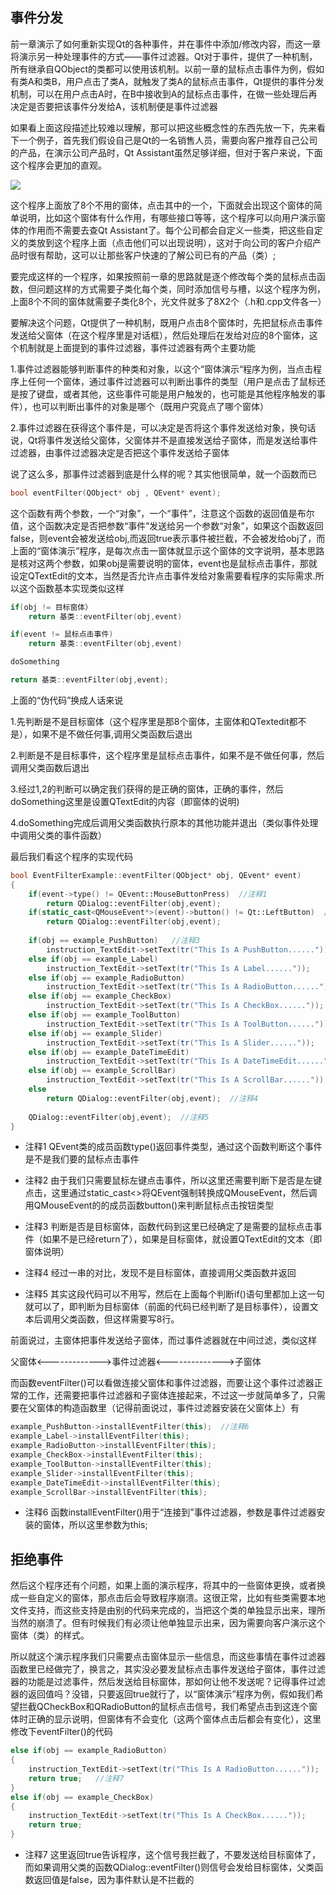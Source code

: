 ## 事件分发

前一章演示了如何重新实现Qt的各种事件，并在事件中添加/修改内容，而这一章将演示另一种处理事件的方式——事件过滤器。Qt对于事件，提供了一种机制，所有继承自QObject的类都可以使用该机制。以前一章的鼠标点击事件为例，假如有类A和类B，用户点击了类A，就触发了类A的鼠标点击事件，Qt提供的事件分发机制，可以在用户点击A时，在B中接收到A的鼠标点击事件，在做一些处理后再决定是否要把该事件分发给A，该机制便是事件过滤器

如果看上面这段描述比较难以理解，那可以把这些概念性的东西先放一下，先来看下一个例子，首先我们假设自己是Qt的一名销售人员，需要向客户推荐自己公司的产品，在演示公司产品时，Qt Assistant虽然足够详细，但对于客户来说，下面这个程序会更加的直观。

![](http://q2ed5th2b.bkt.clouddn.com/15-1.png)

这个程序上面放了8个不用的窗体，点击其中的一个，下面就会出现这个窗体的简单说明，比如这个窗体有什么作用，有哪些接口等等，这个程序可以向用户演示窗体的作用而不需要去查Qt Assistant了。每个公司都会自定义一些类，把这些自定义的类放到这个程序上面（点击他们可以出现说明），这对于向公司的客户介绍产品时很有帮助，这可以让那些客户快速的了解公司已有的产品（类）;

要完成这样的一个程序，如果按照前一章的思路就是逐个修改每个类的鼠标点击函数，但问题这样的方式需要子类化每个类，同时添加信号与槽，以这个程序为例，上面8个不同的窗体就需要子类化8个，光文件就多了8X2个（.h和.cpp文件各一）

要解决这个问题，Qt提供了一种机制，既用户点击8个窗体时，先把鼠标点击事件发送给父窗体（在这个程序里是对话框），然后处理后在发给对应的8个窗体，这个机制就是上面提到的事件过滤器，事件过滤器有两个主要功能

1.事件过滤器能够判断事件的种类和对象，以这个“窗体演示“程序为例，当点击程序上任何一个窗体，通过事件过滤器可以判断出事件的类型（用户是点击了鼠标还是按了键盘，或者其他，这些事件可能是用户触发的，也可能是其他程序触发的事件），也可以判断出事件的对象是哪个（既用户究竟点了哪个窗体）

2.事件过滤器在获得这个事件是，可以决定是否将这个事件发送给对象，换句话说，Qt将事件发送给父窗体，父窗体并不是直接发送给子窗体，而是发送给事件过滤器，由事件过滤器决定是否把这个事件发送给子窗体

说了这么多，那事件过滤器到底是什么样的呢？其实他很简单，就一个函数而已
```c++
bool eventFilter(QObject* obj , QEvent* event);
```
这个函数有两个参数，一个“对象”，一个“事件”，注意这个函数的返回值是布尔值，这个函数决定是否把参数“事件”发送给另一个参数“对象”，如果这个函数返回false，则event会被发送给obj,而返回true表示事件被拦截，不会被发给obj了，而上面的“窗体演示”程序，是每次点击一窗体就显示这个窗体的文字说明，基本思路是核对这两个参数，如果obj是需要说明的窗体，event也是鼠标点击事件，那就设定QTextEdit的文本，当然是否允许点击事件发给对象需要看程序的实际需求.所以这个函数基本实现类似这样

```c++
if(obj != 目标窗体）
    return 基类::eventFilter(obj,event)

if(event != 鼠标点击事件)
    return 基类::eventFilter(obj,event)

doSomething

return 基类::eventFilter(obj,event);
```
上面的“伪代码”换成人话来说

1.先判断是不是目标窗体（这个程序里是那8个窗体，主窗体和QTextedit都不是），如果不是不做任何事,调用父类函数后退出

2.判断是不是目标事件，这个程序里是鼠标点击事件，如果不是不做任何事，然后调用父类函数后退出

3.经过1,2的判断可以确定我们获得的是正确的窗体，正确的事件，然后doSomething这里是设置QTextEdit的内容（即窗体的说明)

4.doSomething完成后调用父类函数执行原本的其他功能并退出（类似事件处理中调用父类的事件函数）

最后我们看这个程序的实现代码
```c++
bool EventFilterExample::eventFilter(QObject* obj, QEvent* event)
{
    if(event->type() != QEvent::MouseButtonPress)  //注释1
        return QDialog::eventFilter(obj,event);
    if(static_cast<QMouseEvent*>(event)->button() != Qt::LeftButton)  //注释2
        return QDialog::eventFilter(obj,event);
 
    if(obj == example_PushButton)   //注释3
        instruction_TextEdit->setText(tr("This Is A PushButton......"));
    else if(obj == example_Label)
        instruction_TextEdit->setText(tr("This Is A Label......"));
    else if(obj == example_RadioButton)
        instruction_TextEdit->setText(tr("This Is A RadioButton......"));
    else if(obj == example_CheckBox)
        instruction_TextEdit->setText(tr("This Is A CheckBox......"));
    else if(obj == example_ToolButton)
        instruction_TextEdit->setText(tr("This Is A ToolButton......"));
    else if(obj == example_Slider)
        instruction_TextEdit->setText(tr("This Is A Slider......"));
    else if(obj == example_DateTimeEdit)
        instruction_TextEdit->setText(tr("This Is A DateTimeEdit......"));
    else if(obj == example_ScrollBar)
        instruction_TextEdit->setText(tr("This Is A ScrollBar......"));
    else
        return QDialog::eventFilter(obj,event);  //注释4
 
    QDialog::eventFilter(obj,event);  //注释5
}
```
+ 注释1 QEvent类的成员函数type()返回事件类型，通过这个函数判断这个事件是不是我们要的鼠标点击事件

+ 注释2 由于我们只需要鼠标左键点击事件，所以这里还需要判断下是否是左键点击，这里通过static_cast<>将QEvent强制转换成QMouseEvent，然后调用QMouseEvent的的成员函数button()来判断鼠标点击按钮类型

+ 注释3 判断是否是目标窗体，函数代码到这里已经确定了是需要的鼠标点击事件（如果不是已经return了），如果是目标窗体，就设置QTextEdit的文本（即窗体说明）

+ 注释4 经过一串的对比，发现不是目标窗体，直接调用父类函数并返回

+ 注释5 其实这段代码可以不用写，然后在上面每个判断if()语句里都加上这一句就可以了，即判断为目标窗体（前面的代码已经判断了是目标事件），设置文本后调用父类函数，但这样需要写8行。

前面说过，主窗体把事件发送给子窗体，而过事件滤器就在中间过滤，类似这样

父窗体<------------->事件过滤器<-------------->子窗体

而函数eventFilter()可以看做连接父窗体和事件过滤器，而要让这个事件过滤器正常的工作，还需要把事件过滤器和子窗体连接起来，不过这一步就简单多了，只需要在父窗体的构造函数里（记得前面说过，事件过滤器安装在父窗体上）有
```c++
example_PushButton->installEventFilter(this);  //注释6
example_Label->installEventFilter(this);
example_RadioButton->installEventFilter(this);
example_CheckBox->installEventFilter(this);
example_ToolButton->installEventFilter(this);
example_Slider->installEventFilter(this);
example_DateTimeEdit->installEventFilter(this);
example_ScrollBar->installEventFilter(this);
```
+ 注释6 函数installEventFilter()用于“连接到”事件过滤器，参数是事件过滤器安装的窗体，所以这里参数为this;

## 拒绝事件

然后这个程序还有个问题，如果上面的演示程序，将其中的一些窗体更换，或者换成一些自定义的窗体，那点击后会导致程序崩溃。这很正常，比如有些类需要本地文件支持，而这些支持是由别的代码来完成的，当把这个类的单独显示出来，理所当然的崩溃了。但有时候我们有必须让他单独显示出来，因为需要向客户演示这个窗体（类）的样式。

所以就这个演示程序我们只需要点击窗体显示一些信息，而这些事情在事件过滤器函数里已经做完了，换言之，其实没必要发鼠标点击事件发送给子窗体，事件过滤器的功能是过滤事件，然后发送给目标窗体，那如何让他不发送呢？记得事件过滤器的返回值吗？没错，只要返回true就行了，以“窗体演示”程序为例，假如我们希望拦截QCheckBox和QRadioButton的鼠标点击信号，我们希望点击到这连个窗体时正确的显示说明，但窗体有不会变化（这两个窗体点击后都会有变化），这里修改下eventFilter()的代码
```c++
else if(obj == example_RadioButton)
{
    instruction_TextEdit->setText(tr("This Is A RadioButton......"));
    return true;   //注释7
}
else if(obj == example_CheckBox)
{
    instruction_TextEdit->setText(tr("This Is A CheckBox......"));
    return true;
}
```
+ 注释7 这里返回true告诉程序，这个信号我拦截了，不要发送给目标窗体了，而如果调用父类的函数QDialog::eventFilter()则信号会发给目标窗体，父类函数返回值是false，因为事件默认是不拦截的


